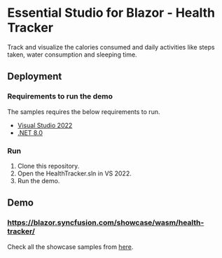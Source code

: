 # Essential Studio for Blazor - Health Tracker

Track and visualize the calories consumed and daily activities like steps taken, water consumption and sleeping time.

## Deployment

### Requirements to run the demo

The samples requires the below requirements to run.

* [Visual Studio 2022](https://visualstudio.microsoft.com/vs/)
* [.NET 8.0](https://dotnet.microsoft.com/en-us/download/dotnet/8.0)

### Run

1. Clone this repository.
2. Open the HealthTracker.sln in VS 2022.
3. Run the demo.

## Demo

### <a href="https://blazor.syncfusion.com/showcase/wasm/health-tracker/" target="_blank">https://blazor.syncfusion.com/showcase/wasm/health-tracker/</a>

Check all the showcase samples from <a href="https://blazor.syncfusion.com/demos/" target="_blank">here</a>.
